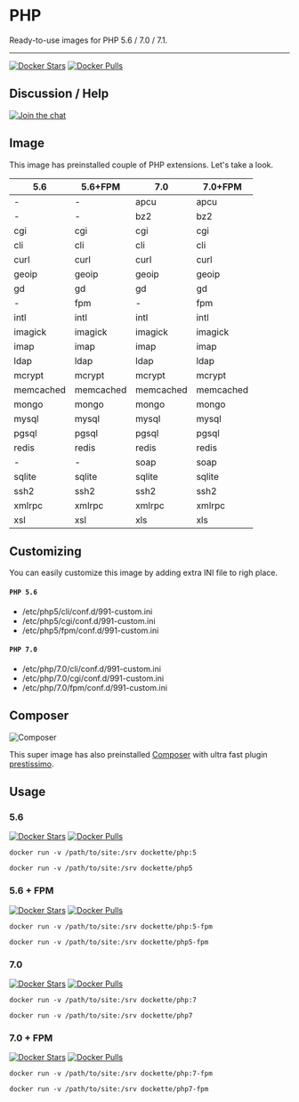 # PHP

Ready-to-use images for PHP 5.6 / 7.0 / 7.1.

-----

[![Docker Stars](https://img.shields.io/docker/stars/dockette/alpine.svg?style=flat)](https://hub.docker.com/r/dockette/alpine/)
[![Docker Pulls](https://img.shields.io/docker/pulls/dockette/alpine.svg?style=flat)](https://hub.docker.com/r/dockette/alpine/)

## Discussion / Help

[![Join the chat](https://img.shields.io/gitter/room/dockette/dockette.svg?style=flat-square)](https://gitter.im/dockette/dockette?utm_source=badge&utm_medium=badge&utm_campaign=pr-badge&utm_content=badge)

## Image

This image has preinstalled couple of PHP extensions. Let's take a look.

| 5.6       | 5.6+FPM   | 7.0       | 7.0+FPM   |
|-----------|-----------|-----------|-----------|
| -         | -         | apcu      | apcu      |
| -         | -         | bz2       | bz2       |
| cgi       | cgi       | cgi       | cgi       |
| cli       | cli       | cli       | cli       |
| curl      | curl      | curl      | curl      |
| geoip     | geoip     | geoip     | geoip     |
| gd        | gd        | gd        | gd        |
| -         | fpm       | -         | fpm       |
| intl      | intl      | intl      | intl      |
| imagick   | imagick   | imagick   | imagick   |
| imap      | imap      | imap      | imap      |
| ldap      | ldap      | ldap      | ldap      |
| mcrypt    | mcrypt    | mcrypt    | mcrypt    |
| memcached | memcached | memcached | memcached |
| mongo     | mongo     | mongo     | mongo     |
| mysql     | mysql     | mysql     | mysql     |
| pgsql     | pgsql     | pgsql     | pgsql     |
| redis     | redis     | redis     | redis     |
| -         | -         | soap      | soap      |
| sqlite    | sqlite    | sqlite    | sqlite    |
| ssh2      | ssh2      | ssh2      | ssh2      |
| xmlrpc    | xmlrpc    | xmlrpc    | xmlrpc    |
| xsl       | xsl       | xls       | xls       |

## Customizing

You can easily customize this image by adding extra INI file to righ place.

#### `PHP 5.6`

- /etc/php5/cli/conf.d/991-custom.ini
- /etc/php5/cgi/conf.d/991-custom.ini
- /etc/php5/fpm/conf.d/991-custom.ini

#### `PHP 7.0`

- /etc/php/7.0/cli/conf.d/991-custom.ini
- /etc/php/7.0/cgi/conf.d/991-custom.ini
- /etc/php/7.0/fpm/conf.d/991-custom.ini

## Composer

![Composer](https://avatars3.githubusercontent.com/u/837015?v=3&s=200)

This super image has also preinstalled [Composer](https://getcomposer.org) with ultra fast plugin [prestissimo](https://github.com/hirak/prestissimo).

## Usage

### 5.6

[![Docker Stars](https://img.shields.io/docker/stars/dockette/php5.svg?style=flat)](https://hub.docker.com/r/dockette/php5/)
[![Docker Pulls](https://img.shields.io/docker/pulls/dockette/php5.svg?style=flat)](https://hub.docker.com/r/dockette/php5/)

```
docker run -v /path/to/site:/srv dockette/php:5
```

```
docker run -v /path/to/site:/srv dockette/php5
```

### 5.6 + FPM

[![Docker Stars](https://img.shields.io/docker/stars/dockette/php5-fpm.svg?style=flat)](https://hub.docker.com/r/dockette/php5-fpm/)
[![Docker Pulls](https://img.shields.io/docker/pulls/dockette/php5-fpm.svg?style=flat)](https://hub.docker.com/r/dockette/php5-fpm/)

```
docker run -v /path/to/site:/srv dockette/php:5-fpm
```

```
docker run -v /path/to/site:/srv dockette/php5-fpm
```

### 7.0

[![Docker Stars](https://img.shields.io/docker/stars/dockette/php7.svg?style=flat)](https://hub.docker.com/r/dockette/php7/)
[![Docker Pulls](https://img.shields.io/docker/pulls/dockette/php7.svg?style=flat)](https://hub.docker.com/r/dockette/php7/)

```
docker run -v /path/to/site:/srv dockette/php:7
```

```
docker run -v /path/to/site:/srv dockette/php7
```

### 7.0 + FPM

[![Docker Stars](https://img.shields.io/docker/stars/dockette/php7-fpm.svg?style=flat)](https://hub.docker.com/r/dockette/php7-fpm/)
[![Docker Pulls](https://img.shields.io/docker/pulls/dockette/php7-fpm.svg?style=flat)](https://hub.docker.com/r/dockette/php7-fpm/)

```
docker run -v /path/to/site:/srv dockette/php:7-fpm
```

```
docker run -v /path/to/site:/srv dockette/php7-fpm
```

